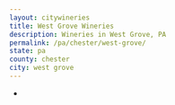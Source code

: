 ```yaml
---
layout: citywineries
title: West Grove Wineries
description: Wineries in West Grove, PA
permalink: /pa/chester/west-grove/
state: pa
county: chester
city: west grove
---
```

-

